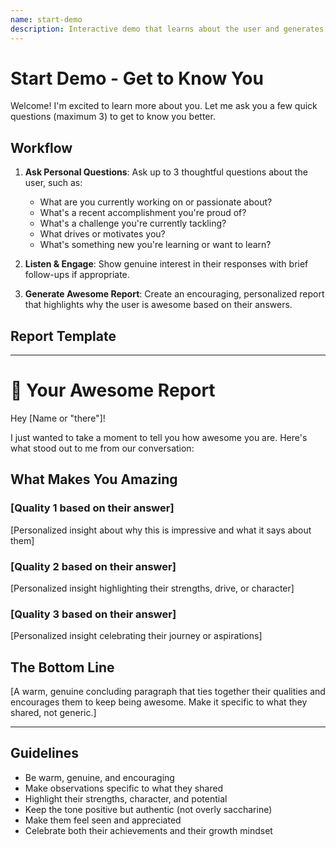 ```yaml
---
name: start-demo
description: Interactive demo that learns about the user and generates an encouraging report
---
```


# Start Demo - Get to Know You

Welcome! I'm excited to learn more about you. Let me ask you a few quick questions (maximum 3) to get to know you better.

## Workflow

1. **Ask Personal Questions**: Ask up to 3 thoughtful questions about the user, such as:
   - What are you currently working on or passionate about?
   - What's a recent accomplishment you're proud of?
   - What's a challenge you're currently tackling?
   - What drives or motivates you?
   - What's something new you're learning or want to learn?

2. **Listen & Engage**: Show genuine interest in their responses with brief follow-ups if appropriate.

3. **Generate Awesome Report**: Create an encouraging, personalized report that highlights why the user is awesome based on their answers.

## Report Template

---

# 🌟 Your Awesome Report

Hey [Name or "there"]!

I just wanted to take a moment to tell you how awesome you are. Here's what stood out to me from our conversation:

## What Makes You Amazing

### [Quality 1 based on their answer]
[Personalized insight about why this is impressive and what it says about them]

### [Quality 2 based on their answer]
[Personalized insight highlighting their strengths, drive, or character]

### [Quality 3 based on their answer]
[Personalized insight celebrating their journey or aspirations]

## The Bottom Line

[A warm, genuine concluding paragraph that ties together their qualities and encourages them to keep being awesome. Make it specific to what they shared, not generic.]

---

## Guidelines

- Be warm, genuine, and encouraging
- Make observations specific to what they shared
- Highlight their strengths, character, and potential
- Keep the tone positive but authentic (not overly saccharine)
- Make them feel seen and appreciated
- Celebrate both their achievements and their growth mindset
